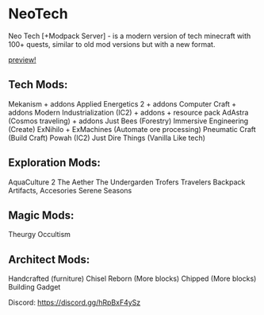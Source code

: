 ﻿# NeoTech

Neo Tech [+Modpack Server] - is a modern version of tech minecraft with 100+ quests, similar to old mod versions but with a new format.

[preview!](https://cdn.modrinth.com/data/cached_images/3d976d36bc5521095b0021d55f2805e1c1047405.jpeg)

## Tech Mods:

Mekanism + addons
Applied Energetics 2 + addons
Computer Craft + addons
Modern Industrialization (IC2) + addons + resource pack
AdAstra (Cosmos traveling) + addons
Just Bees (Forestry)
Immersive Engineering (Create)
ExNihilo + ExMachines (Automate ore processing)
Pneumatic Craft (Build Craft)
Powah (IC2)
Just Dire Things (Vanilla Like tech)

## Exploration Mods:

AquaCulture 2
The Aether
The Undergarden
Trofers
Travelers Backpack
Artifacts, Accesories
Serene Seasons

## Magic Mods:
Theurgy
Occultism

## Architect Mods:

Handcrafted (furniture)
Chisel Reborn (More blocks)
Chipped (More blocks)
Building Gadget

Discord: https://discord.gg/hRpBxF4ySz
